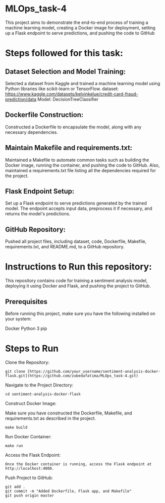 # MLOps_task-4
This project aims to demonstrate the end-to-end process of training a machine learning model, creating a Docker image for deployment, setting up a Flask endpoint to serve predictions, and pushing the code to GitHub

# Steps followed for this task:
## Dataset Selection and Model Training: 
  Selected a dataset from Kaggle and trained a machine learning model using Python libraries like scikit-learn or TensorFlow.
  dataset: https://www.kaggle.com/datasets/kelvinkelue/credit-card-fraud-prediction/data 
  Model: DecisionTreeClassifier

## Dockerfile Construction: 
  Constructed a Dockerfile to encapsulate the model, along with any necessary dependencies.

## Maintain Makefile and requirements.txt: 
  Maintained a Makefile to automate common tasks such as building the Docker image, running the container, and pushing the code to GitHub. Also, maintained a requirements.txt file listing    all the dependencies required for the project.

## Flask Endpoint Setup: 
  Set up a Flask endpoint to serve predictions generated by the trained model. The endpoint accepts input data, preprocess it if necessary, and returns the model's predictions.

## GitHub Repository: 
  Pushed all project files, including dataset, code, Dockerfile, Makefile, requirements.txt, and README.md, to a GitHub repository.

# Instructions to Run this repository:
This repository contains code for training a sentiment analysis model, deploying it using Docker and Flask, and pushing the project to GitHub.

## Prerequisites
Before running this project, make sure you have the following installed on your system:

Docker
Python 3
pip

# Steps to Run
Clone the Repository:

	git clone [https://github.com/your_username/sentiment-analysis-docker-flask.git](https://github.com/zubedafatima/MLOps_task-4.git)
 
Navigate to the Project Directory:

	cd sentiment-analysis-docker-flask

Construct Docker Image:

Make sure you have constructed the Dockerfile, Makefile, and requirements.txt as described in the project.

	make build
 
Run Docker Container:

	make run
 
Access the Flask Endpoint:

	Once the Docker container is running, access the Flask endpoint at http://localhost:4000.
 
Push Project to GitHub:

	git add .
	git commit -m "Added Dockerfile, Flask app, and Makefile"
	git push origin master
	
